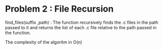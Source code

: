 # Problem 2 : File Recursion

find_files(suffix ,path) : The function  recursively finds the .c files in the path passed to it and returns the list of each .c file relative to the path passed in the function. 

The complexity of the algoritm in O(n)

